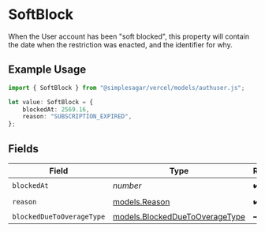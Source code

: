 # SoftBlock

When the User account has been "soft blocked", this property will contain the date when the restriction was enacted, and the identifier for why.

## Example Usage

```typescript
import { SoftBlock } from "@simplesagar/vercel/models/authuser.js";

let value: SoftBlock = {
    blockedAt: 2569.16,
    reason: "SUBSCRIPTION_EXPIRED",
};
```

## Fields

| Field                                                                  | Type                                                                   | Required                                                               | Description                                                            |
| ---------------------------------------------------------------------- | ---------------------------------------------------------------------- | ---------------------------------------------------------------------- | ---------------------------------------------------------------------- |
| `blockedAt`                                                            | *number*                                                               | :heavy_check_mark:                                                     | N/A                                                                    |
| `reason`                                                               | [models.Reason](../models/reason.md)                                   | :heavy_check_mark:                                                     | N/A                                                                    |
| `blockedDueToOverageType`                                              | [models.BlockedDueToOverageType](../models/blockedduetooveragetype.md) | :heavy_minus_sign:                                                     | N/A                                                                    |